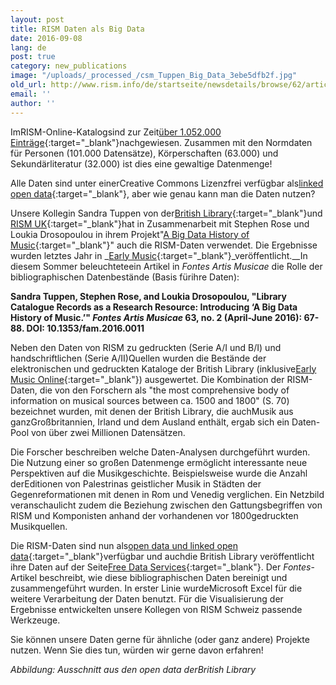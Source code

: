 ```yaml
---
layout: post
title: RISM Daten als Big Data
date: 2016-09-08
lang: de
post: true
category: new_publications
image: "/uploads/_processed_/csm_Tuppen_Big_Data_3ebe5dfb2f.jpg"
old_url: http://www.rism.info/de/startseite/newsdetails/browse/62/article/64/rism-data-big-data.html
email: ''
author: ''
---
```



ImRISM-Online-Katalogsind zur Zeit[über 1.052.000 Einträge](https://opac.rism.info/search?View=rism&q=*&Language=de){:target="_blank"}nachgewiesen. Zusammen mit den Normdaten für Personen (101.000 Datensätze), Körperschaften (63.000) und Sekundärliteratur (32.000) ist dies eine gewaltige Datenmenge!

Alle Daten sind unter einerCreative Commons Lizenzfrei verfügbar als[linked open data](https://opac.rism.info/index.php?id=8&L=0&id=8){:target="_blank"}, aber wie genau kann man die Daten nutzen?

Unsere Kollegin Sandra Tuppen von der[British Library](http://www.bl.uk/){:target="_blank"}und [RISM UK](http://www.rism.org.uk/){:target="_blank"}hat in Zusammenarbeit mit Stephen Rose und Loukia Drosopoulou in ihrem Projekt"[A Big Data History of Music](/library_stocks/2014/04/28/rism-and-big-data.html){:target="_blank"}" auch die RISM-Daten verwendet. Die Ergebnisse wurden letztes Jahr in _[Early Music](http://em.oxfordjournals.org/content/early/2015/09/02/em.cav071){:target="_blank"}_veröffentlicht.__In diesem Sommer beleuchteteein Artikel in _Fontes Artis Musicae_ die Rolle der bibliographischen Datenbestände (Basis fürihre Daten):

**Sandra Tuppen, Stephen Rose, and Loukia Drosopoulou, "Library Catalogue Records as a Research Resource: Introducing ‘A Big Data History of Music.’" _Fontes Artis Musicae_ 63, no. 2 (April-June 2016): 67-88. DOI: 10.1353/fam.2016.0011**

Neben den Daten von RISM zu gedruckten (Serie A/I und B/I) und handschriftlichen (Serie A/II)Quellen wurden die Bestände der elektronischen und gedruckten Kataloge der British Library (inklusive[Early Music Online](https://www.royalholloway.ac.uk/music/research/earlymusiconline/home.aspx){:target="_blank"}) ausgewertet. Die Kombination der RISM-Daten, die von den Forschern als "the most comprehensive body of information on musical sources between ca. 1500 and 1800" (S. 70) bezeichnet wurden, mit denen der British Library, die auchMusik aus ganzGroßbritannien, Irland und dem Ausland enthält, ergab sich ein Daten-Pool von über zwei Millionen Datensätzen.

Die Forscher beschreiben welche Daten-Analysen durchgeführt wurden. Die Nutzung einer so großen Datenmenge ermöglicht interessante neue Perspektiven auf die Musikgeschichte. Beispielsweise wurde die Anzahl derEditionen von Palestrinas geistlicher Musik in Städten der Gegenreformationen mit denen in Rom und Venedig verglichen. Ein Netzbild veranschaulicht zudem die Beziehung zwischen den Gattungsbegriffen von RISM und Komponisten anhand der vorhandenen vor 1800gedruckten Musikquellen.

Die RISM-Daten sind nun als[open data und linked open data](https://opac.rism.info/index.php?id=8&L=0&id=8){:target="_blank"}verfügbar und auchdie British Library veröffentlicht ihre Daten auf der Seite[Free Data Services](http://www.bl.uk/bibliographic/download.html){:target="_blank"}. Der _Fontes_-Artikel beschreibt, wie diese bibliographischen Daten bereinigt und zusammengeführt wurden. In erster Linie wurdeMicrosoft Excel für die weitere Verarbeitung der Daten benutzt. Für die Visualisierung der Ergebnisse entwickelten unsere Kollegen von RISM Schweiz passende Werkzeuge.

Sie können unsere Daten gerne für ähnliche (oder ganz andere) Projekte nutzen. Wenn Sie dies tun, würden wir gerne davon erfahren!





_Abbildung: Ausschnitt aus den open data derBritish Library_



<script type="text/javascript">var switchTo5x=true;</script><script type="text/javascript" src="http://w.sharethis.com/button/buttons.js"></script><script type="text/javascript">stLight.options({publisher: "9b601438-1ce1-49d8-bfd7-9cff5df54c17", doNotHash: false, doNotCopy: false, hashAddressBar: false});</script>